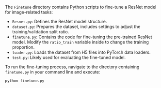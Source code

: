 The `Finetune` directory contains Python scripts to fine-tune a ResNet model for image-related tasks:

- `Resnet.py`: Defines the ResNet model structure.
- `dataset.py`: Prepares the dataset, includes settings to adjust the training/validation split ratio.
- `finetune.py`: Contains the code for fine-tuning the pre-trained ResNet model. Modify the `ratio_train` variable inside to change the training proportion.
- `loader.py`: Loads the dataset from H5 files into PyTorch data loaders.
- `test.py`: Likely used for evaluating the fine-tuned model.

To run the fine-tuning process, navigate to the directory containing `finetune.py` in your command line and execute:

```shell
python finetune.py
```

